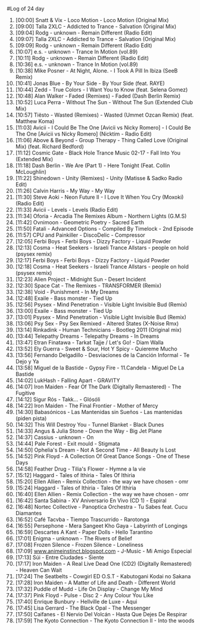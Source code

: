 #Log of 24 day

1. [00:00] Snatt & Vix - Loco Motion - Loco Motion (Original Mix)
1. [09:00] Talla 2XLC - Addicted to Trance - Salvation (Original Mix)
1. [09:04] Rodg - unknown - Remain Different (Radio Edit)
1. [09:07] Talla 2XLC - Addicted to Trance - Salvation (Original Mix)
1. [09:09] Rodg - unknown - Remain Different (Radio Edit)
1. [10:07] e.s. - unknown - Trance In Motion (vol.89)
1. [10:11] Rodg - unknown - Remain Different (Radio Edit)
1. [10:36] e.s. - unknown - Trance In Motion (vol.89)
1. [10:38] Mike Posner - At Night, Alone. - I Took A Pill In Ibiza (SeeB Remix)
1. [10:41] Jonas Blue - By Your Side - By Your Side (feat. RAYE)
1. [10:44] Zedd - True Colors - I Want You to Know (feat. Selena Gomez)
1. [10:48] Alan Walker - Faded (Remixes) - Faded (Dash Berlin Remix)
1. [10:52] Luca Perra - Without The Sun - Without The Sun (Extended Club Mix)
1. [10:57] Tiësto - Wasted (Remixes) - Wasted (Ummet Ozcan Remix) (feat. Matthew Koma)
1. [11:03] Avicii - I Could Be The One [Avicii vs Nicky Romero] - I Could Be The One [Avicii vs Nicky Romero] (Nicktim - Radio Edit)
1. [11:06] Above & Beyond - Group Therapy - Thing Called Love (Original Mix) (feat. Richard Bedford)
1. [11:12] Cosmic Gate - Black Hole Trance Music 02-17 - Fall Into You (Extended Mix)
1. [11:18] Dash Berlin - We Are (Part 1) - Here Tonight (Feat. Collin McLoughlin)
1. [11:22] Shinedown - Unity (Remixes) - Unity (Matisse & Sadko Radio Edit)
1. [11:26] Calvin Harris - My Way - My Way
1. [11:30] Steve Aoki - Neon Future II - I Love It When You Cry (Moxoki) (Radio Edit)
1. [11:33] Avicii - Levels - Levels (Radio Edit)
1. [11:34] Oforia - Arcadia The Remixes Album - Northern Lights (G.M.S)
1. [11:42] Ovnimoon - Geometric Poetry - Sacred Earth
1. [11:50] Fatali - Advanced Options - Compiled By Timelock - 2nd Episode
1. [11:57] CPU and Painkiller - DiscoDelic - Compressor
1. [12:05] Ferbi Boys - Ferbi Boys - Dizzy Factory - Liquid Powder
1. [12:13] Cosma - Heat Seekers - Israeli Trance Allstars - people on hold (psysex remix)
1. [12:17] Ferbi Boys - Ferbi Boys - Dizzy Factory - Liquid Powder
1. [12:18] Cosma - Heat Seekers - Israeli Trance Allstars - people on hold (psysex remix)
1. [12:23] Alien Project - Midnight Sun - Desert Incident
1. [12:30] Space Cat - The Remixes - TRANSFORMER (Remix)
1. [12:38] Void - Punishment - In My Dreams
1. [12:48] Exaile - Bass monster - Tied Up
1. [12:56] Psysex - Mind Penetration - Visible Light Invisible Bud (Remix)
1. [13:00] Exaile - Bass monster - Tied Up
1. [13:01] Psysex - Mind Penetration - Visible Light Invisible Bud (Remix)
1. [13:06] Psy Sex - Psy Sex Remixed - Altered States (X-Noise Rmx)
1. [13:14] Rinkadink - Human Technicians - Bootleg 2011 (Original mix)
1. [13:44] Telepathy Dreams - Telepathy Dreams - In Dreams
1. [13:47] Etran Finatawa - Tarkat Tajje / Let's Go! - Diam Walla
1. [13:52] Ely Guerra - Sweet & Sour, Hot Y Spicy - Quiereme Mucho
1. [13:56] Fernando Delgadillo - Desviaciones de la Canción Informal - Te Dejo y Ya
1. [13:58] Miguel de la Bastide - Gypsy Fire - 11.Candela - Miguel De La Bastide
1. [14:02] LukHash - Falling Apart - GRAVITY
1. [14:07] Iron Maiden - Fear Of The Dark (Digitally Remastered) - The Fugitive
1. [14:12] Sigur Rós - Takk... - Glósóli
1. [14:22] Iron Maiden - The Final Frontier - Mother of Mercy
1. [14:30] Babasónicos - Las Mantenidas sin Sueños - Las mantenidas (piden pista)
1. [14:32] This Will Destroy You - Tunnel Blanket - Black Dunes
1. [14:33] Angus & Julia Stone - Down the Way - Big Jet Plane
1. [14:37] Cassius - unknown - On
1. [14:44] Pale Forest - Exit mould - Stigmata
1. [14:50] Ophelia's Dream - Not A Second Time - All Beauty Is Lost
1. [14:52] Pink Floyd - A Collection Of Great Dance Songs - One of These Days
1. [14:58] Feather Drug - Tilia's Flower - Hymne a la vie
1. [15:12] Haggard - Tales of Ithiria - Tales Of Ithiria
1. [15:20] Ellen Allien - Remix Collection - the way we have chosen - omr
1. [15:24] Haggard - Tales of Ithiria - Tales Of Ithiria
1. [16:40] Ellen Allien - Remix Collection - the way we have chosen - omr
1. [16:42] Santa Sabina - XV Aniversario En Vivo (CD 1) - Espiral
1. [16:48] Nortec Collective - Panoptica Orchestra - Tu Sabes feat. Cucu Diamantes
1. [16:52] Café Tacvba - Tiempo Trascurrido - Rarotonga
1. [16:55] Persephone - Mera Sangeet Kho Gaya - Labyrinth of Longings
1. [16:59] Descartes A Kant - Paper Dolls - Hello Tarantino
1. [17:01] Enigma - unknown - The Rivers of Belief
1. [17:08] Frozen Silence - Frozen Silence - Loneliness
1. [17:09] www.animeinstinct.blogspot.com - J-Music - Mi Amigo Especial
1. [17:13] Súi - Entre Ciudades - Siente
1. [17:17] Iron Maiden - A Real Live Dead One (CD2) (Digitally Remastered) - Heaven Can Wait
1. [17:24] The Seatbelts - Cowgirl ED O.S.T - Kabutogani Kodai no Sakana
1. [17:28] Iron Maiden - A Matter of Life and Death - Different World
1. [17:32] Puddle of Mudd - Life On Display - Change My Mind
1. [17:37] Pink Floyd - Pulse - Disc 2 - Any Colour You Like
1. [17:40] Enrique Bunbury - Hellville de Luxe - Aqui
1. [17:45] Lisa Gerrard - The Black Opal - The Messenger
1. [17:50] Caifanes - El Nervio Del Volcán - Hasta Que Dejes De Respirar
1. [17:59] The Kyoto Connection - The Kyoto Connection II - Into the woods

